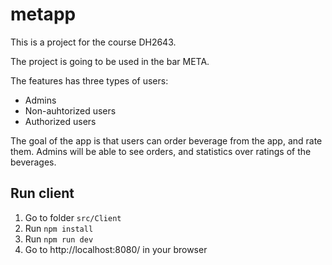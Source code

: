 # metapp

This is a project for the course DH2643.

The project is going to be used in the bar META.

The features has three types of users: 
- Admins 
- Non-auhtorized users
- Authorized users 

The goal of the app is that users can order beverage from the app, and rate them. 
Admins will be able to see orders, and statistics over ratings of the beverages. 

## Run client
1. Go to folder `src/Client` 
2. Run `npm install`
3. Run `npm run dev` 
4. Go to http://localhost:8080/ in your browser
